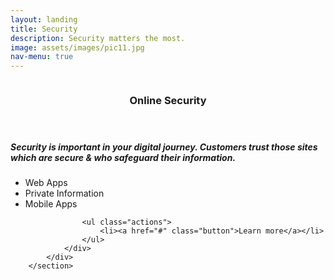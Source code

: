 ```yaml
---
layout: landing
title: Security
description: Security matters the most.
image: assets/images/pic11.jpg
nav-menu: true
---
```


<section id="two" class="spotlights">
        <section>
            <a href="generic.html" class="image">
                <img src="{% link assets/images/pexels-serpstat-572056.jpg %}" alt="" data-position="center center" />
            </a>
            <div class="content">
                <div class="inner">
                    <header class="major">
                        <h3>Online Security</h3>
                    </header>
                    <h5>Security is important in your digital journey. Customers trust those sites which are secure & who safeguard their information. </h5>
                <ul>
                <li>Web Apps</li>
                <li>Private Information</li>
                <li>Mobile Apps</li>
</ul>

                    <ul class="actions">
                        <li><a href="#" class="button">Learn more</a></li>
                    </ul>
                </div>
            </div>
        </section>
   